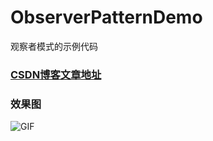 # ObserverPatternDemo
观察者模式的示例代码

### [CSDN博客文章地址](http://blog.csdn.net/ls5718/article/details/52563959)

### 效果图

![GIF](http://img.blog.csdn.net/20170406144540226?watermark/2/text/aHR0cDovL2Jsb2cuY3Nkbi5uZXQvcXFfMjIzOTMwMTc=/font/5a6L5L2T/fontsize/400/fill/I0JBQkFCMA==/dissolve/70/gravity/SouthEast) 
